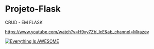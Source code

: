 # Projeto-Flask
CRUD - EM FLASK

https://www.youtube.com/watch?v=H9vy7ZbLlcE&ab_channel=Mirazev

[![Everything Is AWESOME](https://imgur.com/a/e2rnFe6.png)](https://youtu.be/H9vy7ZbLlcE "Everything Is AWESOME")
